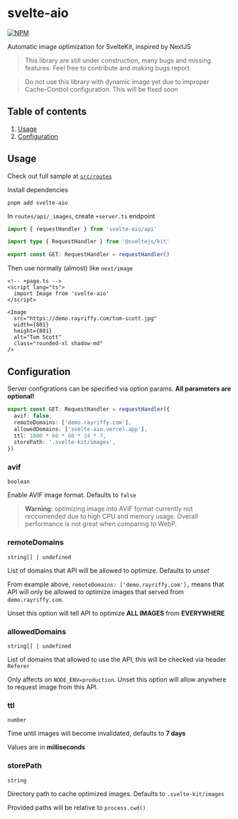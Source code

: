 # svelte-aio

[![NPM](https://img.shields.io/npm/v/svelte-aio)](https://www.npmjs.com/package/svelte-aio)

Automatic image optimization for SvelteKit, inspired by NextJS

> This library are still under construction, many bugs and missing features. Feel free to contribute and making bugs report.

> Do not use this library with dynamic image yet due to improper Cache-Control configuration. This will be fixed soon

## Table of contents

1. [Usage](#usage)
2. [Configuration](#configuration)

## Usage

Check out full sample at [`src/routes`](./src/routes)

Install dependencies

```
pnpm add svelte-aio
```

In `routes/api/_images`, create `+server.ts` endpoint

```ts
import { requestHandler } from 'svelte-aio/api'

import type { RequestHandler } from '@sveltejs/kit'

export const GET: RequestHandler = requestHandler()
```

Then use normally (almost) like `next/image`

```svelte
<!-- +page.ts -->
<script lang="ts">
  import Image from 'svelte-aio'
</script>

<Image
  src="https://demo.rayriffy.com/tom-scott.jpg"
  width={801}
  height={801}
  alt="Tom Scott"
  class="rounded-xl shadow-md"
/>
```

## Configuration

Server configrations can be specified via option params. **All parameters are optional!**

```ts
export const GET: RequestHandler = requestHandler({
  avif: false,
  remoteDomains: ['demo.rayriffy.com'],
  allowedDomains: ['svelte-aio.vercel.app'],
  ttl: 1000 * 60 * 60 * 24 * 7,
  storePath: '.svelte-kit/images',
})
```

### avif

`boolean`

Enable AVIF image format. Defaults to `false`

> **Warning:** optimizing image into AVIF format currently not reccomended due to high CPU and memory usage. Overall performance is not great when comparing to WebP.

### remoteDomains

`string[] | undefined`

List of domains that API will be allowed to optimize. Defaults to _unset_

From example above, `remoteDomains: ['demo.rayriffy.com'],` means that API will only be allowed to optimize images that served from `demo.rayriffy.com`.

Unset this option will tell API to optimize **ALL IMAGES** from **EVERYWHERE**

### allowedDomains

`string[] | undefined`

List of domains that allowed to use the API, this will be checked via header `Referer`

Only affects on `NODE_ENV=production`. Unset this option will allow anywhere to request image from this API.

### ttl

`number`

Time until images will become invalidated, defaults to **7 days**

Values are in **milliseconds**

### storePath

`string`

Directory path to cache optimized images. Defaults to `.svelte-kit/images`

Provided paths will be relative to `process.cwd()`

